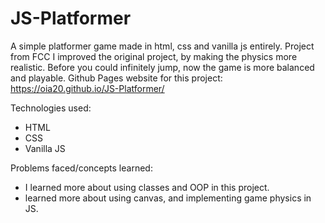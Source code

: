 # JS-Platformer
A simple platformer game made in html, css and vanilla js entirely. Project from FCC
I improved the original project, by making the physics more realistic. Before you could infinitely jump, now the game is more balanced and playable.
Github Pages website for this project: https://oia20.github.io/JS-Platformer/

Technologies used:
- HTML
- CSS
- Vanilla JS

  
Problems faced/concepts learned:
- I learned more about using classes and OOP in this project.
- learned more about using canvas, and implementing game physics in JS.
